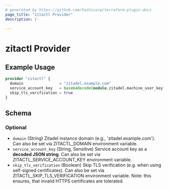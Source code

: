 ```yaml
---
# generated by https://github.com/hashicorp/terraform-plugin-docs
page_title: "zitactl Provider"
description: |-
  
---
```


# zitactl Provider



## Example Usage

```terraform
provider "zitactl" {
  domain                = "zitadel.example.com"
  service_account_key   = base64decode(module.zitadel.machine_user_key)
  skip_tls_verification = true
}
```

<!-- schema generated by tfplugindocs -->
## Schema

### Optional

- `domain` (String) Zitadel instance domain (e.g., 'zitadel.example.com'). Can also be set via ZITACTL_DOMAIN environment variable.
- `service_account_key` (String, Sensitive) Service account key as a **__decoded__ JSON string**. Can also be set via ZITACTL_SERVICE_ACCOUNT_KEY environment variable.
- `skip_tls_verification` (Boolean) Skip TLS verification (e.g. when using self-signed certificates). Can also be set via ZITACTL_SKIP_TLS_VERIFICATION environment variable. Note: this ensures, that invalid HTTPS certificates are tolerated.
